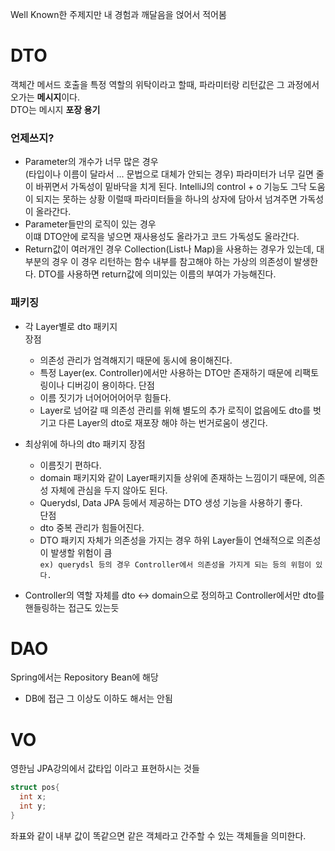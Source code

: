 Well Known한 주제지만 내 경험과 깨달음을 얹어서 적어봄

# DTO
객체간 메서드 호출을 특정 역할의 위탁이라고 할때, 파라미터랑 리턴값은 그 과정에서 오가는 **메시지**이다.  
DTO는 메시지 **포장 용기**

### 언제쓰지?
 - Parameter의 개수가 너무 많은 경우  
   (타입이나 이름이 달라서 ... 문법으로 대체가 안되는 경우)
   파라미터가 너무 길면 줄이 바뀌면서 가독성이 밑바닥을 치게 된다. IntelliJ의 control + o 기능도 그닥 도움이 되지는 못하는 상황
   이럴때 파라미터들을 하나의 상자에 담아서 넘겨주면 가독성이 올라간다.
 - Parameter들만의 로직이 있는 경우  
   이떄 DTO안에 로직을 넣으면 재사용성도 올라가고 코드 가독성도 올라간다.
 - Return값이 여러개인 경우
   Collection(List나 Map)을 사용하는 경우가 있는데, 대부분의 경우 이 경우 리턴하는 함수 내부를 참고해야 하는 가상의 의존성이 발생한다.
   DTO를 사용하면 return값에 의미있는 이름의 부여가 가능해진다.

### 패키징
 - 각 Layer별로 dto 패키지  
   장점  
    - 의존성 관리가 엄격해지기 때문에 동시에 용이해진다.
    - 특정 Layer(ex. Controller)에서만 사용하는 DTO만 존재하기 때문에 리팩토링이나 디버깅이 용이하다.
   단점
    - 이름 짓기가 너어어어어어무 힘들다.
    - Layer로 넘어갈 때 의존성 관리를 위해 별도의 추가 로직이 없음에도 dto를 벗기고 다른 Layer의 dto로 재포장 해야 하는 번거로움이 생긴다.
    
 - 최상위에 하나의 dto 패키지
   장점
    - 이름짓기 편하다.
    - domain 패키지와 같이 Layer패키지들 상위에 존재하는 느낌이기 때문에, 의존성 자체에 관심을 두지 않아도 된다.
    - Querydsl, Data JPA 등에서 제공하는 DTO 생성 기능을 사용하기 좋다.  
   단점
    - dto 중복 관리가 힘들어진다.
    - DTO 패키지 자체가 의존성을 가지는 경우 하위 Layer들이 연쇄적으로 의존성이 발생할 위험이 큼  
      ```ex) querydsl 등의 경우 Controller에서 의존성을 가지게 되는 등의 위험이 있다.```
- Controller의 역할 자체를 dto <-> domain으로 정의하고 Controller에서만 dto를 핸들링하는 접근도 있는듯

# DAO
Spring에서는 Repository Bean에 해당
- DB에 접근 그 이상도 이하도 해서는 안됨

# VO
영한님 JPA강의에서 값타입 이라고 표현하시는 것들
```c++
struct pos{
  int x;
  int y;
}
```
좌표와 같이 내부 값이 똑같으면 같은 객체라고 간주할 수 있는 객체들을 의미한다.
